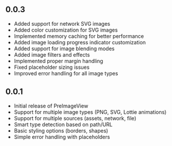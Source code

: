 ## 0.0.3

* Added support for network SVG images
* Added color customization for SVG images
* Implemented memory caching for better performance
* Added image loading progress indicator customization
* Added support for image blending modes
* Added image filters and effects
* Implemented proper margin handling
* Fixed placeholder sizing issues
* Improved error handling for all image types

## 0.0.1

* Initial release of PreImageView
* Support for multiple image types (PNG, SVG, Lottie animations)
* Support for multiple sources (assets, network, file)
* Smart type detection based on path/URL
* Basic styling options (borders, shapes)
* Simple error handling with placeholders
